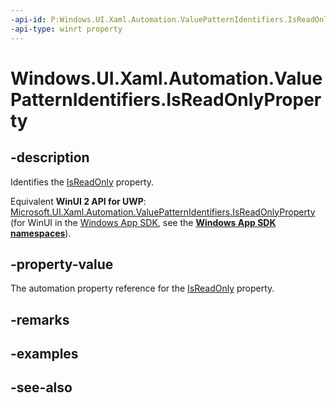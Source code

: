 ```yaml
---
-api-id: P:Windows.UI.Xaml.Automation.ValuePatternIdentifiers.IsReadOnlyProperty
-api-type: winrt property
---
```


<!-- Property syntax
public Windows.UI.Xaml.Automation.AutomationProperty IsReadOnlyProperty { get; }
-->

# Windows.UI.Xaml.Automation.ValuePatternIdentifiers.IsReadOnlyProperty

## -description
Identifies the [IsReadOnly](../windows.ui.xaml.automation.provider/ivalueprovider_isreadonly.md) property.

Equivalent **WinUI 2 API for UWP**: [Microsoft.UI.Xaml.Automation.ValuePatternIdentifiers.IsReadOnlyProperty](/windows/winui/api/microsoft.ui.xaml.automation.valuepatternidentifiers.isreadonlyproperty) (for WinUI in the [Windows App SDK](/windows/apps/windows-app-sdk/), see the **[Windows App SDK namespaces](/windows/windows-app-sdk/api/winrt/)**).

## -property-value
The automation property reference for the [IsReadOnly](../windows.ui.xaml.automation.provider/ivalueprovider_isreadonly.md) property.

## -remarks

## -examples

## -see-also
